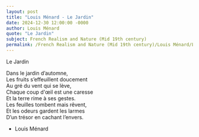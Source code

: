 ```yaml
---
layout: post
title: "Louis Ménard - Le Jardin"
date: 2024-12-30 12:00:00 -0000
author: Louis Ménard
quote: "Le Jardin"
subject: French Realism and Nature (Mid 19th century)
permalink: /French Realism and Nature (Mid 19th century)/Louis Ménard/Louis Ménard - Le Jardin
---
```


Le Jardin

Dans le jardin d’automne,  
Les fruits s’effeuillent doucement  
Au gré du vent qui se lève,  
Chaque coup d'œil est une caresse  
Et la terre rime à ses gestes.  
Les feuilles tombent mais rêvent,  
Et les odeurs gardent les larmes  
D’un trésor en cachant l’envers.

- Louis Ménard
